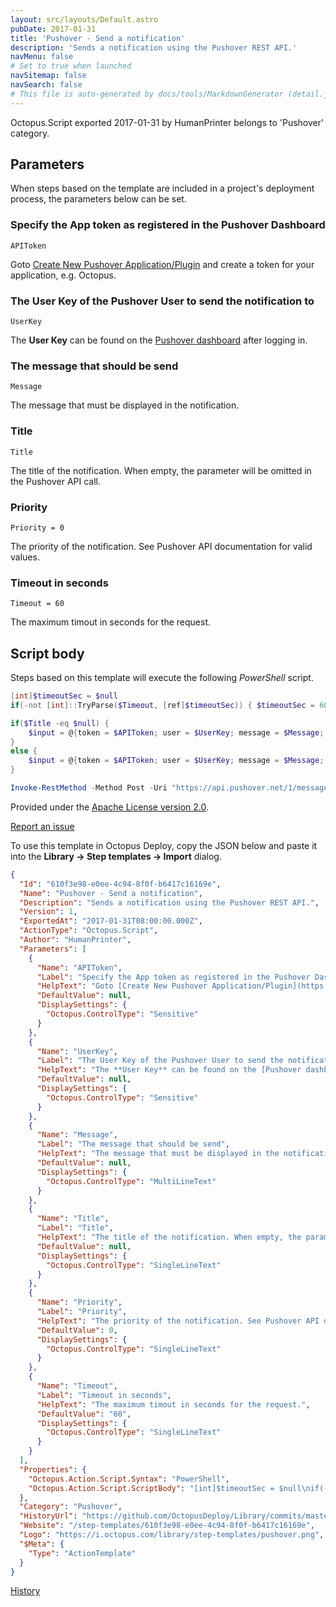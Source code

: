 ```yaml
---
layout: src/layouts/Default.astro
pubDate: 2017-01-31
title: 'Pushover - Send a notification'
description: 'Sends a notification using the Pushover REST API.'
navMenu: false
# Set to true when launched
navSitemap: false
navSearch: false
# This file is auto-generated by docs/tools/MarkdownGenerator (detail.js)
---
```


Octopus.Script exported 2017-01-31 by HumanPrinter belongs to 'Pushover' category.

## Parameters

When steps based on the template are included in a project's deployment process, the parameters below can be set.


<div class="param">

### Specify the App token as registered in the Pushover Dashboard

`APIToken`

Goto [Create New Pushover Application/Plugin](https://pushover.net/apps/build) and create a token for your application, e.g. Octopus.

</div>
        
<div class="param">

### The User Key of the Pushover User to send the notification to

`UserKey`

The **User Key** can be found on the [Pushover dashboard](https://pushover.net/) after logging in.

</div>
        
<div class="param">

### The message that should be send

`Message`

The message that must be displayed in the notification.

</div>
        
<div class="param">

### Title

`Title`

The title of the notification. When empty, the parameter will be omitted in the Pushover API call.

</div>
        
<div class="param">

### Priority

`Priority = 0`

The priority of the notification. See Pushover API documentation for valid values.

</div>
        
<div class="param">

### Timeout in seconds

`Timeout = 60`

The maximum timout in seconds for the request.

</div>
        

## Script body

Steps based on this template will execute the following *PowerShell* script.

```powershell
[int]$timeoutSec = $null
if(-not [int]::TryParse($Timeout, [ref]$timeoutSec)) { $timeoutSec = 60 }

if($Title -eq $null) {
    $input = @{token = $APIToken; user = $UserKey; message = $Message; priority = $Priority }
}
else {
    $input = @{token = $APIToken; user = $UserKey; message = $Message; priority = $Priority; title = $Title }
}

Invoke-RestMethod -Method Post -Uri "https://api.pushover.net/1/messages.json" -Body $input -TimeoutSec $timeoutSec 
```

Provided under the [Apache License version 2.0](https://github.com/OctopusDeploy/Library/blob/master/LICENSE.txt).

[Report an issue](https://github.com/OctopusDeploy/Library/issues/new?assignees=&labels=&projects=&template=bug-report.yml&title=Issue%20with%20Pushover%20-%20Send%20a%20notification&step-template=Pushover%20-%20Send%20a%20notification)

<div class="get-json">

To use this template in Octopus Deploy, copy the JSON below and paste it into the **Library → Step templates → Import** dialog.

```json
{
  "Id": "610f3e98-e0ee-4c94-8f0f-b6417c16169e",
  "Name": "Pushover - Send a notification",
  "Description": "Sends a notification using the Pushover REST API.",
  "Version": 1,
  "ExportedAt": "2017-01-31T08:00:00.000Z",
  "ActionType": "Octopus.Script",
  "Author": "HumanPrinter",
  "Parameters": [
    {
      "Name": "APIToken",
      "Label": "Specify the App token as registered in the Pushover Dashboard",
      "HelpText": "Goto [Create New Pushover Application/Plugin](https://pushover.net/apps/build) and create a token for your application, e.g. Octopus.",
      "DefaultValue": null,
      "DisplaySettings": {
        "Octopus.ControlType": "Sensitive"
      }
    },
    {
      "Name": "UserKey",
      "Label": "The User Key of the Pushover User to send the notification to",
      "HelpText": "The **User Key** can be found on the [Pushover dashboard](https://pushover.net/) after logging in.",
      "DefaultValue": null,
      "DisplaySettings": {
        "Octopus.ControlType": "Sensitive"
      }
    },
    {
      "Name": "Message",
      "Label": "The message that should be send",
      "HelpText": "The message that must be displayed in the notification.",
      "DefaultValue": null,
      "DisplaySettings": {
        "Octopus.ControlType": "MultiLineText"
      }
    },
    {
      "Name": "Title",
      "Label": "Title",
      "HelpText": "The title of the notification. When empty, the parameter will be omitted in the Pushover API call.",
      "DefaultValue": null,
      "DisplaySettings": {
        "Octopus.ControlType": "SingleLineText"
      }
    },
    {
      "Name": "Priority",
      "Label": "Priority",
      "HelpText": "The priority of the notification. See Pushover API documentation for valid values.",
      "DefaultValue": 0,
      "DisplaySettings": {
        "Octopus.ControlType": "SingleLineText"
      }
    },
    {
      "Name": "Timeout",
      "Label": "Timeout in seconds",
      "HelpText": "The maximum timout in seconds for the request.",
      "DefaultValue": "60",
      "DisplaySettings": {
        "Octopus.ControlType": "SingleLineText"
      }
    }
  ],
  "Properties": {
    "Octopus.Action.Script.Syntax": "PowerShell",
    "Octopus.Action.Script.ScriptBody": "[int]$timeoutSec = $null\nif(-not [int]::TryParse($Timeout, [ref]$timeoutSec)) { $timeoutSec = 60 }\n\nif($Title -eq $null) {\n    $input = @{token = $APIToken; user = $UserKey; message = $Message; priority = $Priority }\n}\nelse {\n    $input = @{token = $APIToken; user = $UserKey; message = $Message; priority = $Priority; title = $Title }\n}\n\nInvoke-RestMethod -Method Post -Uri \"https://api.pushover.net/1/messages.json\" -Body $input -TimeoutSec $timeoutSec "
  },
  "Category": "Pushover",
  "HistoryUrl": "https://github.com/OctopusDeploy/Library/commits/master/step-templates//opt/buildagent/work/75443764cd38076d/step-templates/pushover-send-notification.json",
  "Website": "/step-templates/610f3e98-e0ee-4c94-8f0f-b6417c16169e",
  "Logo": "https://i.octopus.com/library/step-templates/pushover.png",
  "$Meta": {
    "Type": "ActionTemplate"
  }
}
```

[History](https://github.com/OctopusDeploy/Library/commits/master/step-templates/https://github.com/OctopusDeploy/Library/commits/master/step-templates//opt/buildagent/work/75443764cd38076d/step-templates/pushover-send-notification.json)

</div>
